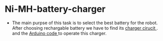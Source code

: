 # Ni-MH-battery-charger
* The main purpse of this task is to select the best battery for the robot.
After choosing rechargable battery we have to find its [charger cirucit ](https://github.com/FarisA1999/Ni-MH-battery-charger/blob/main/battery-%20charger.png).
and the [Arduino code ](https://github.com/FarisA1999/Ni-MH-battery-charger/blob/main/battery_charger_code.ino) to operate this charger.

